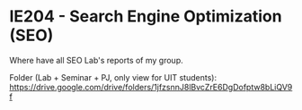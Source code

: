 # IE204 - Search Engine Optimization (SEO)
Where have all SEO Lab's reports of my group.

Folder (Lab + Seminar + PJ, only view for UIT students):
https://drive.google.com/drive/folders/1jfzsnnJ8lBvcZrE6DgDofptw8bLiQV9f
